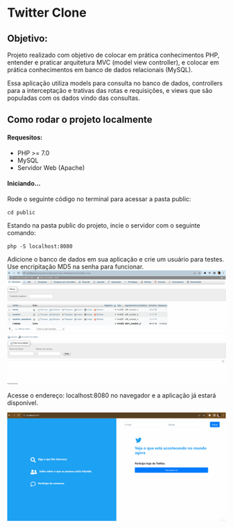 ﻿# Twitter Clone

## Objetivo:

Projeto realizado com objetivo de colocar em prática conhecimentos PHP, entender e praticar arquitetura MVC (model view controller), e colocar em prática conhecimentos em banco de dados relacionais (MySQL).

Essa aplicação utiliza models para consulta no banco de dados, controllers para a interceptação e trativas das rotas e requisições, e views que são populadas com os dados vindo das consultas.

## Como rodar o projeto localmente

#### Requesitos:
- PHP >= 7.0
- MySQL
- Servidor Web (Apache)

#### Iniciando...

Rode o seguinte código no terminal para acessar a pasta public:
```
cd public
```

Estando na pasta public do projeto, incie o servidor com o seguinte comando:
```
php -S localhost:8080
```


Adicione o banco de dados em sua aplicação e crie um usuário para testes. Use encripitação MD5 na senha para funcionar.
![Adicionando-Usuário](public/img/bancodedados.gif)



Acesse o endereço: localhost:8080 no navegador e a aplicação já estará disponível.

![Login](public/img/twiiter1.gif)


